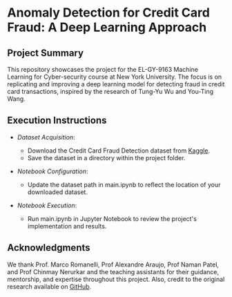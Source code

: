 # Anomaly Detection for Credit Card Fraud: A Deep Learning Approach

## Project Summary
This repository showcases the project for the EL-GY-9163 Machine Learning for Cyber-security course at New York University. The focus is on replicating and improving a deep learning model for detecting fraud in credit card transactions, inspired by the research of Tung-Yu Wu and You-Ting Wang.

## Execution Instructions
- *Dataset Acquisition*: 
  - Download the Credit Card Fraud Detection dataset from [Kaggle](https://www.kaggle.com/datasets/mlg-ulb/creditcardfraud).
  - Save the dataset in a directory within the project folder.

- *Notebook Configuration*: 
  - Update the dataset path in main.ipynb to reflect the location of your downloaded dataset.

- *Notebook Execution*: 
  - Run main.ipynb in Jupyter Notebook to review the project's implementation and results.

## Acknowledgments
We thank Prof. Marco Romanelli, Prof Alexandre Araujo, Prof Naman Patel, and Prof Chinmay Nerurkar and the teaching assistants for their guidance, mentorship, and expertise throughout this project. Also, credit to the original research available on [GitHub](https://github.com/tony10101105/Locally-Interpretable-One-Class-Anomaly-Detection-for-Credit-Card-Fraud-Detection).

